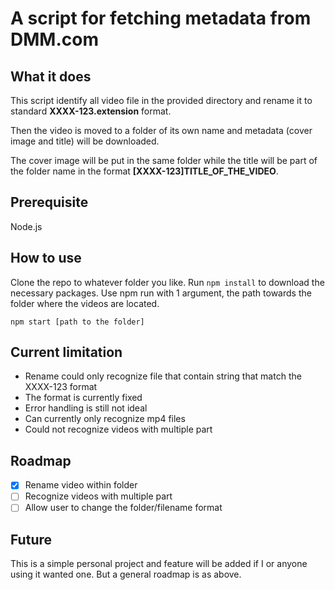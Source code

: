 # A script for fetching metadata from DMM.com

## What it does

This script identify all video file in the provided directory and rename it to standard **XXXX-123.extension** format.

Then the video is moved to a folder of its own name and metadata (cover image and title) will be downloaded.

The cover image will be put in the same folder while the title will be part of the folder name in the format **[XXXX-123]TITLE_OF_THE_VIDEO**.

## Prerequisite

Node.js

## How to use

Clone the repo to whatever folder you like.
Run `npm install` to download the necessary packages.
Use npm run with 1 argument, the path towards the folder where the videos are located.

```
npm start [path to the folder]
```

## Current limitation
- Rename could only recognize file that contain string that match the XXXX-123 format
- The format is currently fixed
- Error handling is still not ideal
- Can currently only recognize mp4 files
- Could not recognize videos with multiple part

## Roadmap

- [x] Rename video within folder
- [ ] Recognize videos with multiple part
- [ ] Allow user to change the folder/filename format

## Future

This is a simple personal project and feature will be added if I or anyone using it wanted one.
But a general roadmap is as above.
